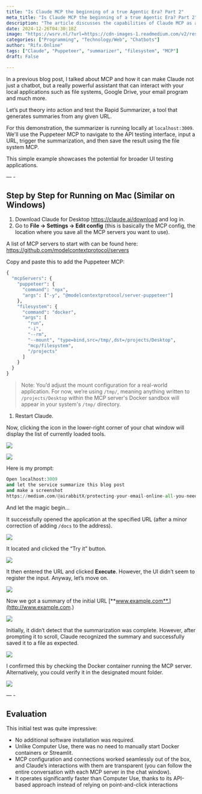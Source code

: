 ```yaml
---
title: "Is Claude MCP the beginning of a true Agentic Era? Part 2"
meta_title: "Is Claude MCP the beginning of a true Agentic Era? Part 2"
description: "The article discusses the capabilities of Claude MCP as a powerful assistant that can interact with local applications. It provides a step-by-step guide for setting up and testing a Rapid Summarizer tool using Puppeteer MCP and file system MCP. The demonstration showcases how Claude can navigate, summarize content from a URL, and save results seamlessly. The evaluation highlights the ease of use, speed, and efficiency of the MCP configuration, indicating a significant advancement towards an agentic era in AI applications."
date: 2024-12-26T04:30:18Z
image: "https://wsrv.nl/?url=https://cdn-images-1.readmedium.com/v2/resize:fit:800/1*9xbeqdlVANQ1DgeHggTzJQ.png"
categories: ["Programming", "Technology/Web", "Chatbots"]
author: "Rifx.Online"
tags: ["Claude", "Puppeteer", "summarizer", "filesystem", "MCP"]
draft: False

---
```





In a previous blog post, I talked about MCP and how it can make Claude not just a chatbot, but a really powerful assistant that can interact with your local applications such as file systems, Google Drive, your email program and much more.

Let’s put theory into action and test the Rapid Summarizer, a tool that generates summaries from any given URL.

For this demonstration, the summarizer is running locally at `localhost:3009`. We'll use the Puppeteer MCP to navigate to the API testing interface, input a URL, trigger the summarization, and then save the result using the file system MCP.

This simple example showcases the potential for broader UI testing applications.

— \-


## Step by Step for Running on Mac (Similar on Windows)

1. Download Claude for Desktop <https://claude.ai/download> and log in.
2. Go to **File \-\> Settings \-\> Edit config** (this is basically the MCP config, the location where you save all the MCP servers you want to use).

A list of MCP servers to start with can be found here: <https://github.com/modelcontextprotocol/servers>



Copy and paste this to add the Puppeteer MCP:


```python
{
  "mcpServers": {
    "puppeteer": {
      "command": "npx",
      "args": ["-y", "@modelcontextprotocol/server-puppeteer"]
    },
    "filesystem": {
      "command": "docker",
      "args": [
        "run",
        "-i",
        "--rm",
        "--mount", "type=bind,src=/tmp/,dst=/projects/Desktop",
        "mcp/filesystem",
        "/projects"
      ]
    }
  }
}
```

> Note: You’d adjust the mount configuration for a real\-world application. For now, we’re using `/tmp/`, meaning anything written to `/projects/Desktop` within the MCP server's Docker sandbox will appear in your system's `/tmp/` directory.

1. Restart Claude.

Now, clicking the icon in the lower\-right corner of your chat window will display the list of currently loaded tools.

![](https://wsrv.nl/?url=https://cdn-images-1.readmedium.com/v2/resize:fit:800/1*DnNLsnMNv1QTtHHBEkK2tA.png)

![](https://wsrv.nl/?url=https://cdn-images-1.readmedium.com/v2/resize:fit:800/1*5Ee0Q8wOXYfp_6gZ8Y4ung.png)

Here is my prompt:


```python
Open localhost:3009
and let the service summarize this blog post
and make a screenshot
https://medium.com/@airabbitX/protecting-your-email-online-all-you-need-to-know-a693cd11ea79
```
And let the magic begin…

It successfully opened the application at the specified URL (after a minor correction of adding `/docs` to the address).

![](https://wsrv.nl/?url=https://cdn-images-1.readmedium.com/v2/resize:fit:800/1*DrvC1F8NfBnkW9RajF4pbg.png)

It located and clicked the “Try it” button.

![](https://wsrv.nl/?url=https://cdn-images-1.readmedium.com/v2/resize:fit:800/1*9Ma8eGnnmy5nyfxKbg63qQ.png)

It then entered the URL and clicked **Execute**. However, the UI didn’t seem to register the input. Anyway, let’s move on.

![](https://wsrv.nl/?url=https://cdn-images-1.readmedium.com/v2/resize:fit:800/1*JW4AMk_j-R473-QHZjHaGg.png)

Now we got a summary of the initial URL [**www.example.com**.](http://www.example.com.)

![](https://wsrv.nl/?url=https://cdn-images-1.readmedium.com/v2/resize:fit:800/1*fcjERG_RAKb8aMcGd9htLQ.png)

Initially, it didn’t detect that the summarization was complete. However, after prompting it to scroll, Claude recognized the summary and successfully saved it to a file as expected.

![](https://wsrv.nl/?url=https://cdn-images-1.readmedium.com/v2/resize:fit:800/1*Tjy636f404UPly83YrfTwQ.png)

I confirmed this by checking the Docker container running the MCP server. Alternatively, you could verify it in the designated mount folder.

![](https://wsrv.nl/?url=https://cdn-images-1.readmedium.com/v2/resize:fit:800/1*DHgiST5o9mJe4buInF5VNg.png)

— \-


## Evaluation

This initial test was quite impressive:

* No additional software installation was required.
* Unlike Computer Use, there was no need to manually start Docker containers or Streamlit.
* MCP configuration and connections worked seamlessly out of the box, and Claude’s interactions with them are transparent (you can follow the entire conversation with each MCP server in the chat window).
* It operates significantly faster than Computer Use, thanks to its API\-based approach instead of relying on point\-and\-click interactions


